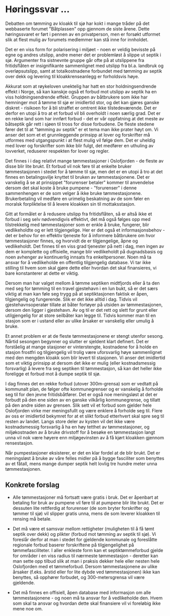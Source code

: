 # Høringssvar ...

Debatten om tømming av kloakk til sjø har kokt i mange tråder på det webbaserte forumet "Båtplassen" opp gjennom de siste årene.  Dette høringssvaret er ført i pennen av en privatperson, men er forsøkt utformet slik at flest mulig av forumets medlemmer kan stå inne for innholdet.

Det er en viss form for polarisering i miljøet - noen er veldig bevisste på egne og andres utslipp, andre mener det er problemløst å slippe ut septik i sjø.  Argumenter fra sistnevnte gruppe går ofte på at utslippene fra fritidsflåten er insignifikante sammenlignet med utslipp fra bl.a. landbruk og overløpsutslipp, samt at totalkostnadene forbundet med tømming av septik over dekk og levering til kloakkrenseanlegg er forholdsvis høye.

Akkurat som at røykeloven unektelig har hatt en stor holdningsendrende effekt i Norge, så kan kanskje også et forbud mot utslipp av septik ha en viss holdningsendrende effekt.  Gruppen av båtbrukere som ikke har hemninger mot å tømme til sjø er imidlertid stor, og det kan gjøres ganske diskret - risikoen for å bli straffet er omtrent ikke tilstedeværende.  Det er derfor en utopi å tro at et forbud vil bli overholdt i noen særlig grad.  Det er en rekke land som har innført forbud - det er vår oppfatning at det meste av båtseptik går rett i sjøen til tross for disse forbudene.  De fleste stedene fører det til at "tømming av septik" er et tema man ikke prater høyt om.  Vi anser det som et et grunnleggende prinsipp at lover og forskrifter må utformes med utgangspunkt i at flest mulig vil følge dem.  Det er uheldig med lover og forskrifter som ikke blir fulgt, det medfører en uthuling av lovverket, reduserer respekten for lover og regler.

Det finnes i i dag relativt mange tømmestasjoner i Oslofjorden - de fleste av disse blir lite brukt.  Et forbud vil nok føre til at enkelte bruker tømmestasjonen i stedet for å tømme til sjø, men det er en utopi å tro at det finnes en betalingsvilje knyttet til bruken av tømmestasjonene.  Det er vanskelig å se at prinsippet "forurenser betaler" kommer til anvendelse dersom det skal koste å bruke pumpene - "forurenser" i denne sammenhengen er de som velger å ikke bruke tømmestasjonene.  Brukerbetaling vil medføre en urimelig beskatning av de som føler en moralsk forpliktelse til å levere kloakken sin til mottaksstasjon.

Gitt at formålet er å redusere utslipp fra fritidsflåten, så er altså ikke et forbud i seg selv nødvendigvis effektivt, det må også følges opp med tilstrekkelig med tømmestasjoner som er enkle å bruke, fungerer, blir vedlikeholdte og er lett tilgjengelige.  Her er det også et informasjonsbehov - det er behov for en effektiv tjeneste for å informere båtbrukere om hvor tømmestasjoner finnes, og hvorvidt de er tilgjengelige, åpne og vedlikeholdt.  Det finnes til en viss grad tjenester på nett i dag, men ingen av dem er komplette og offisielle, mange blir vedlikeholdt på dugnadsbasis og noen avhenger av kontinuerlig innsats fra enkeltpersoner.  Noen må ta ansvar for å vedlikeholde en offentlig tilgjengelig database.  Vi tar ikke stilling til hvem som skal gjøre dette eller hvordan det skal finansieres, vi bare konstanterer at dette er viktig.

Dersom man har valget mellom å tømme septiken midtfjords eller å ta den med seg for tømming til en travel gjestehavn i en lun bukt, så er det særs viktig at man kan føle seg trygg på at septiktasjonen faktisk er åpen, tilgjengelig og fungerende.  Slik er det ikke alltid i dag.  Tidvis vil gjestehavnsoperatør tillate at båter fortøyer på utsiden av tømmestasjonen, dersom den ligger i gjestehavn.  Av og til er det rett og slett for grunt eller utilgjengelig for at store seilbåter kan legge til.  Tidvis kommer man til en stasjon som er i ustand eller av ulike årsaker er vanskelig eller umulig å bruke.

Et annet problem er at de fleste tømmestasjonene er stengt utenfor sesong.  Nårtid sesongen begynner og slutter er sjeldent klart definert.  Det er forståelig at mange stasjoner er vinterstengte, kostnadene for å holde en stasjon frostfri og tilgjengelig vil trolig være uforsvarlig høye sammenlignet med den mengden kloakk som blir levert til stasjonen.  Vi anser det imidlertid som et viktig prinsipp at dersom det ikke er mulig (eller kostnadsmessig forsvarlig) å levere fra seg septiken til tømmestasjon, så kan det heller ikke foreligge et forbud mot å dumpe septik til sjø.

I dag finnes det en rekke forbud (utover 300m-grensa) som er vedtatt på kommunalt plan, de følger ofte kommunegrenser og er vanskelig å forholde seg til for den jevne fritidsbåtfører.  Det er også noe meningsløst at det er forbudt på den ene siden av en ganske vilkårlig kommunegrense, og tillatt på den andre siden av grensen.  Slik sett vil et forbud som gjelder hele Oslofjorden virke mer meningsfullt og være enklere å forholde seg til.  Flere av oss er imidlertid bekymret for at et slikt forbud etterhvert skal spre seg til resten av landet.  Langs store deler av kysten vil det ikke være kostnadsmessig forsvarlig å ha en høy tetthet av tømmestasjoner, og miljøkostnaden av å bruke drivstoff for å besøke en tømmestasjon langt unna vil nok være høyere enn miljøgevinsten av å få kjørt kloakken gjennom rensestasjon.

Når pumpestasjoner eksisterer, er det en klar fordel at de blir brukt.  Det er meningsløst å bruke av våre felles midler på å bygge fasciliter som benyttes av et fåtall, mens mange dumper septik helt lovlig tre hundre meter unna tømmestasjonen.

## Konkrete forslag

* Alle tømmestasjoner må fortsatt være gratis i bruk.  Det er åpenbart at betaling for bruk av pumpene vil føre til at pumpene blir lite brukt.  Det er dessuten lite rettferdig at forurenser (de som bryter forskrifter og tømmer til sjø) vil slipper gratis unna, mens de som leverer kloakken til rensing må betale.

* Det må være et samsvar mellom rettigheter (muligheten til å få tømt septik over dekk) og plikter (forbud mot tømming av septik til sjø).  Vi foreslår derfor at man i stedet for gjeldende kommunale og foreslåtte regionale forbud baserer forskriftene på tilgjengelighet på tømmefasciliteter.  I aller enkleste form kan et septiktømmeforbud gjelde for områder i en viss radius til nærmeste tømmestasjon - deretter kan man sette opp tilbud slik at man i praksis dekker hele eller nesten hele Oslofjorden med et tømmeforbud.  Dersom tømmestasjonene av ulike årsaker (f.eks. årstid eller for lite dybde ved tømmestasjonen) ikke kan benyttes, så opphører forbudet, og 300-metersgrensa vil være gjeldende.

* Det må finnes en offisiell, åpen database med informasjon om alle tømmestasjonene - og noen må ta ansvar for å vedlikeholde den.  Hvem som skal ta ansvar og hvordan dette skal finansiere vil vi foreløbig ikke mene noe om.
